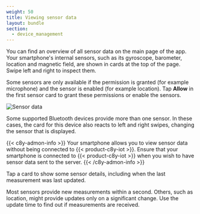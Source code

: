 ```yaml
---
weight: 50
title: Viewing sensor data
layout: bundle
section: 
  - device_management
---
```



You can find an overview of all sensor data on the main page of the app.
Your smartphone's internal sensors, such as its gyroscope, barometer, location and magnetic field, are shown in cards at the top of the page.
Swipe left and right to inspect them.

Some sensors are only available if the permission is granted (for example microphone) and the sensor is enabled (for example location). Tap **Allow** in the first sensor card to grant these permissions or enable the sensors.

![Sensor data](/images/users-guide/csa/csa-application-main-page.png)

Some supported Bluetooth devices provide more than one sensor.
In these cases, the card for this device also reacts to left and right swipes, changing the sensor that is displayed.

{{< c8y-admon-info >}}
Your smartphone allows you to view sensor data without being connected to {{< product-c8y-iot >}}. Ensure that your smartphone is connected to {{< product-c8y-iot >}} when you wish to have sensor data sent to the server.
{{< /c8y-admon-info >}}

Tap a card to show some sensor details, including when the last measurement was last updated.

Most sensors provide new measurements within a second. Others, such as location, might provide updates only on a significant change. Use the update time to find out if measurements are received.
